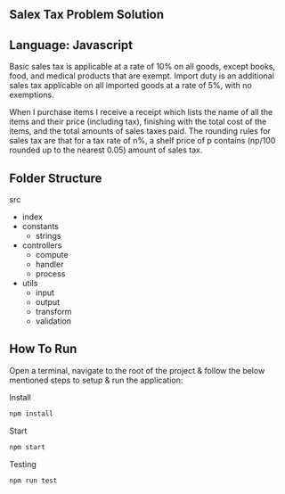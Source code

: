 ## Salex Tax Problem Solution

## Language: Javascript

Basic sales tax is applicable at a rate of 10% on all goods, except books, food, and medical products that are exempt. Import duty is an additional sales tax applicable on all imported goods at a rate of 5%, with no exemptions.

When I purchase items I receive a receipt which lists the name of all the items and their price (including tax), finishing with the total cost of the items, and the total amounts of sales taxes paid. The rounding rules for sales tax are that for a tax rate of n%, a shelf price of p contains (np/100 rounded up to the nearest 0.05) amount of sales tax.

## Folder Structure

src

- index
- constants
  - strings
- controllers
  - compute
  - handler
  - process
- utils
  - input
  - output
  - transform
  - validation

## How To Run

Open a terminal, navigate to the root of the project & follow the below mentioned steps to setup & run the application:

Install

```sh
npm install
```

Start

```sh
npm start
```

Testing

```sh
npm run test
```

